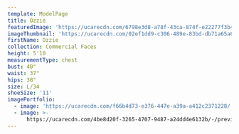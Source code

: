 ```yaml
---
template: ModelPage
title: Ozzie
featuredImage: 'https://ucarecdn.com/6798e3d8-a78f-43ca-874f-e22277f3b4e2/'
imageThumbnail: 'https://ucarecdn.com/02ef1dd9-c306-489e-83bd-db71a65a6153/'
firstName: Ozzie
collection: Commercial Faces
height: 5'10
measurementType: chest
bust: 40"
waist: 37"
hips: 38"
size: L/34
shoeSize: '11'
imagePortfolio:
  - image: 'https://ucarecdn.com/f66b4d73-e376-447e-a39a-a412c2371228/'
  - image: >-
      https://ucarecdn.com/4be8d20f-3265-4707-9487-a24dd4e6132b/-/preview/-/rotate/90/
---
```


